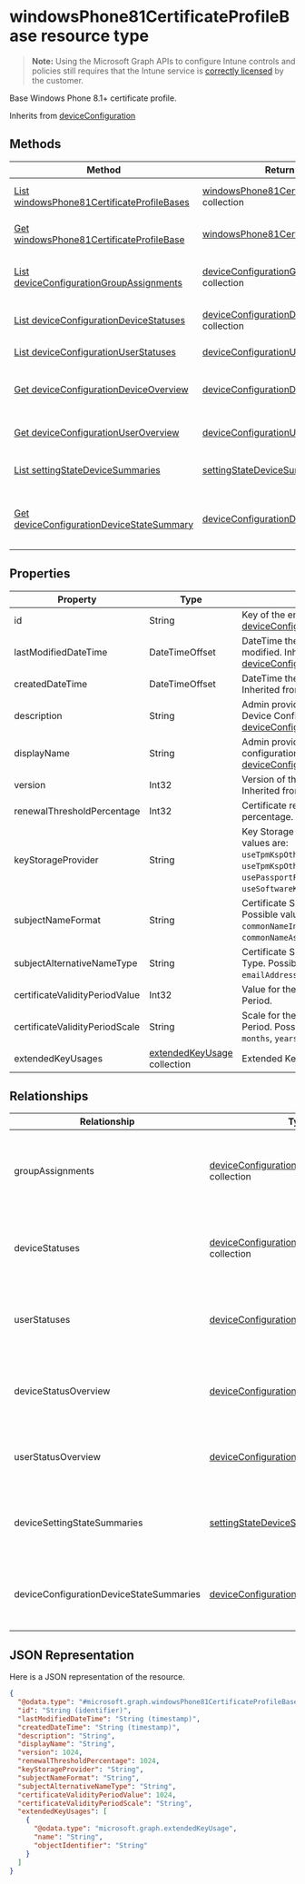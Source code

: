 ﻿# windowsPhone81CertificateProfileBase resource type

> **Note:** Using the Microsoft Graph APIs to configure Intune controls and policies still requires that the Intune service is [correctly licensed](https://go.microsoft.com/fwlink/?linkid=839381) by the customer.

Base Windows Phone 8.1+ certificate profile.

Inherits from [deviceConfiguration](../resources/intune_deviceconfig_deviceconfiguration.md)

## Methods
|Method|Return Type|Description|
|---|---|---|
|[List windowsPhone81CertificateProfileBases](../api/intune_deviceconfig_windowsphone81certificateprofilebase_list.md)|[windowsPhone81CertificateProfileBase](../resources/intune_deviceconfig_windowsphone81certificateprofilebase.md) collection|List properties and relationships of the [windowsPhone81CertificateProfileBase](../resources/intune_deviceconfig_windowsphone81certificateprofilebase.md) objects.|
|[Get windowsPhone81CertificateProfileBase](../api/intune_deviceconfig_windowsphone81certificateprofilebase_get.md)|[windowsPhone81CertificateProfileBase](../resources/intune_deviceconfig_windowsphone81certificateprofilebase.md)|Read properties and relationships of the [windowsPhone81CertificateProfileBase](../resources/intune_deviceconfig_windowsphone81certificateprofilebase.md) object.|
|[List deviceConfigurationGroupAssignments](../api/intune_deviceconfig_windowsphone81certificateprofilebase_list_deviceconfigurationgroupassignment.md)|[deviceConfigurationGroupAssignment](../resources/intune_deviceconfig_deviceconfigurationgroupassignment.md) collection|Get the deviceConfigurationGroupAssignments from the groupAssignments navigation property.|
|[List deviceConfigurationDeviceStatuses](../api/intune_deviceconfig_windowsphone81certificateprofilebase_list_deviceconfigurationdevicestatus.md)|[deviceConfigurationDeviceStatus](../resources/intune_deviceconfig_deviceconfigurationdevicestatus.md) collection|Get the deviceConfigurationDeviceStatuses from the deviceStatuses navigation property.|
|[List deviceConfigurationUserStatuses](../api/intune_deviceconfig_windowsphone81certificateprofilebase_list_deviceconfigurationuserstatus.md)|[deviceConfigurationUserStatus](../resources/intune_deviceconfig_deviceconfigurationuserstatus.md) collection|Get the deviceConfigurationUserStatuses from the userStatuses navigation property.|
|[Get deviceConfigurationDeviceOverview](../api/intune_deviceconfig_windowsphone81certificateprofilebase_get_deviceconfigurationdeviceoverview.md)|[deviceConfigurationDeviceOverview](../resources/intune_deviceconfig_deviceconfigurationdeviceoverview.md)|Get the [deviceConfigurationDeviceOverview](../resources/intune_deviceconfig_deviceconfigurationdeviceoverview.md) from the deviceStatusOverview navigation property.|
|[Get deviceConfigurationUserOverview](../api/intune_deviceconfig_windowsphone81certificateprofilebase_get_deviceconfigurationuseroverview.md)|[deviceConfigurationUserOverview](../resources/intune_deviceconfig_deviceconfigurationuseroverview.md)|Get the [deviceConfigurationUserOverview](../resources/intune_deviceconfig_deviceconfigurationuseroverview.md) from the userStatusOverview navigation property.|
|[List settingStateDeviceSummaries](../api/intune_deviceconfig_windowsphone81certificateprofilebase_list_settingstatedevicesummary.md)|[settingStateDeviceSummary](../resources/intune_deviceconfig_settingstatedevicesummary.md) collection|Get the settingStateDeviceSummaries from the deviceSettingStateSummaries navigation property.|
|[Get deviceConfigurationDeviceStateSummary](../api/intune_deviceconfig_windowsphone81certificateprofilebase_get_deviceconfigurationdevicestatesummary.md)|[deviceConfigurationDeviceStateSummary](../resources/intune_deviceconfig_deviceconfigurationdevicestatesummary.md)|Get the [deviceConfigurationDeviceStateSummary](../resources/intune_deviceconfig_deviceconfigurationdevicestatesummary.md) from the deviceConfigurationDeviceStateSummaries navigation property.|

## Properties
|Property|Type|Description|
|---|---|---|
|id|String|Key of the entity. Inherited from [deviceConfiguration](../resources/intune_deviceconfig_deviceconfiguration.md)|
|lastModifiedDateTime|DateTimeOffset|DateTime the object was last modified. Inherited from [deviceConfiguration](../resources/intune_deviceconfig_deviceconfiguration.md)|
|createdDateTime|DateTimeOffset|DateTime the object was created. Inherited from [deviceConfiguration](../resources/intune_deviceconfig_deviceconfiguration.md)|
|description|String|Admin provided description of the Device Configuration. Inherited from [deviceConfiguration](../resources/intune_deviceconfig_deviceconfiguration.md)|
|displayName|String|Admin provided name of the device configuration. Inherited from [deviceConfiguration](../resources/intune_deviceconfig_deviceconfiguration.md)|
|version|Int32|Version of the device configuration. Inherited from [deviceConfiguration](../resources/intune_deviceconfig_deviceconfiguration.md)|
|renewalThresholdPercentage|Int32|Certificate renewal threshold percentage.|
|keyStorageProvider|String|Key Storage Provider (KSP). Possible values are: `useTpmKspOtherwiseUseSoftwareKsp`, `useTpmKspOtherwiseFail`, `usePassportForWorkKspOtherwiseFail`, `useSoftwareKsp`.|
|subjectNameFormat|String|Certificate Subject Name Format. Possible values are: `commonName`, `commonNameIncludingEmail`, `commonNameAsEmail`.|
|subjectAlternativeNameType|String|Certificate Subject Alternative Name Type. Possible values are: `emailAddress`, `userPrincipalName`.|
|certificateValidityPeriodValue|Int32|Value for the Certificate Validtiy Period.|
|certificateValidityPeriodScale|String|Scale for the Certificate Validity Period. Possible values are: `days`, `months`, `years`.|
|extendedKeyUsages|[extendedKeyUsage](../resources/intune_deviceconfig_extendedkeyusage.md) collection|Extended Key Usage (EKU) settings.|

## Relationships
|Relationship|Type|Description|
|---|---|---|
|groupAssignments|[deviceConfigurationGroupAssignment](../resources/intune_deviceconfig_deviceconfigurationgroupassignment.md) collection|The list of group assignments for the device configuration profile. Inherited from [deviceConfiguration](../resources/intune_deviceconfig_deviceconfiguration.md)|
|deviceStatuses|[deviceConfigurationDeviceStatus](../resources/intune_deviceconfig_deviceconfigurationdevicestatus.md) collection|Device configuration installation stauts by device. Inherited from [deviceConfiguration](../resources/intune_deviceconfig_deviceconfiguration.md)|
|userStatuses|[deviceConfigurationUserStatus](../resources/intune_deviceconfig_deviceconfigurationuserstatus.md) collection|Device configuration installation stauts by user. Inherited from [deviceConfiguration](../resources/intune_deviceconfig_deviceconfiguration.md)|
|deviceStatusOverview|[deviceConfigurationDeviceOverview](../resources/intune_deviceconfig_deviceconfigurationdeviceoverview.md)|Device Configuration devices status overview Inherited from [deviceConfiguration](../resources/intune_deviceconfig_deviceconfiguration.md)|
|userStatusOverview|[deviceConfigurationUserOverview](../resources/intune_deviceconfig_deviceconfigurationuseroverview.md)|Device Configuration users status overview Inherited from [deviceConfiguration](../resources/intune_deviceconfig_deviceconfiguration.md)|
|deviceSettingStateSummaries|[settingStateDeviceSummary](../resources/intune_deviceconfig_settingstatedevicesummary.md) collection|Device Configuration Setting State Device Summary Inherited from [deviceConfiguration](../resources/intune_deviceconfig_deviceconfiguration.md)|
|deviceConfigurationDeviceStateSummaries|[deviceConfigurationDeviceStateSummary](../resources/intune_deviceconfig_deviceconfigurationdevicestatesummary.md)|The device compliance state summary for this account. Inherited from [deviceConfiguration](../resources/intune_deviceconfig_deviceconfiguration.md)|

## JSON Representation
Here is a JSON representation of the resource.
<!-- {
  "blockType": "resource",
  "keyProperty": "id",
  "@odata.type": "microsoft.graph.windowsPhone81CertificateProfileBase"
}
-->
```json
{
  "@odata.type": "#microsoft.graph.windowsPhone81CertificateProfileBase",
  "id": "String (identifier)",
  "lastModifiedDateTime": "String (timestamp)",
  "createdDateTime": "String (timestamp)",
  "description": "String",
  "displayName": "String",
  "version": 1024,
  "renewalThresholdPercentage": 1024,
  "keyStorageProvider": "String",
  "subjectNameFormat": "String",
  "subjectAlternativeNameType": "String",
  "certificateValidityPeriodValue": 1024,
  "certificateValidityPeriodScale": "String",
  "extendedKeyUsages": [
    {
      "@odata.type": "microsoft.graph.extendedKeyUsage",
      "name": "String",
      "objectIdentifier": "String"
    }
  ]
}
```




